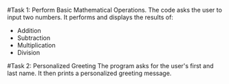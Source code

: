 #Task 1: Perform Basic Mathematical Operations. 
The code asks the user to input two numbers. It performs and displays the results of:
- Addition
- Subtraction
- Multiplication
- Division

#Task 2: Personalized Greeting
The program asks for the user's first and last name.
It then prints a personalized greeting message.
